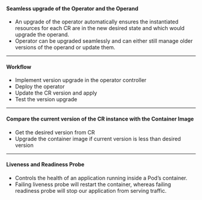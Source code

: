 #### Seamless upgrade of the Operator and the Operand

- An upgrade of the operator automatically ensures the instantiated resources for each CR are in the new desired state and which would upgrade the operand.
- Operator can be upgraded seamlessly and can either still manage older versions of the operand or update them.

---

#### Workflow

- Implement version upgrade in the operator controller
- Deploy the operator
- Update the CR version and apply
- Test the version upgrade

---

#### Compare the current version of the CR instance with the Container Image

- Get the desired version from CR
- Upgrade the container image if current version is less than desired version

---


#### Liveness and Readiness Probe

- Controls the health of an application running inside a Pod’s container.
- Failing liveness probe will restart the container, whereas failing readiness probe will stop our application from serving traffic.